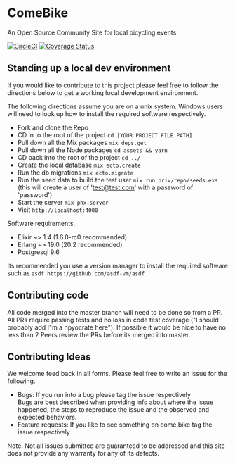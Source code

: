 # ComeBike

An Open Source Community Site for local bicycling events

[![CircleCI](https://circleci.com/gh/ComeBike/come.bike.svg?style=svg)](https://circleci.com/gh/ComeBike/come.bike) [![Coverage Status](https://coveralls.io/repos/github/ComeBike/come.bike/badge.svg?branch=master)](https://coveralls.io/github/ComeBike/come.bike?branch=master)     


## Standing up a local dev environment    

If you would like to contribute to this project please feel free to follow the directions below to get a working local development environment.    

The following directions assume you are on a unix system. Windows users will need to look up how to install the required software respectively.    

- Fork and clone the Repo
- CD in to the root of the project `cd [YOUR PROJECT FILE PATH]`
- Pull down all the Mix packages `mix deps.get`
- Pull down all the Node packages `cd assets && yarn`
- CD back into the root of the project `cd ../`
- Create the local database `mix ecto.create`
- Run the db migrations `mix ecto.migrate`
- Run the seed data to build the test user `mix run priv/repo/seeds.exs` (this will create a user of 'test@test.com' with a password of 'password')
- Start the server `mix phx.server`
- Visit `http://localhost:4000`    

Software requirements.    
- Elixir ~> 1.4 (1.6.0-rc0 recommended)
- Erlang ~> 19.0 (20.2 recommended)
- Postgresql 9.6


Its recommended you use a version manager to install the required software such as `asdf https://github.com/asdf-vm/asdf`

## Contributing code

All code merged into the master branch will need to be done so from a PR.
All PRs require passing tests and no loss in code test coverage ("I should probably add I"m a hpyocrate here"). 
If possible it would be nice to have no less than 2 Peers review the PRs before its merged into master.


## Contributing Ideas

We welcome feed back in all forms. Please feel free to write an issue for the following.
- Bugs: If you run into a bug please tag the issue respectively    
Bugs are best described when providing info about where the issue happened, the steps to reproduce the issue and the observed and expected behaviors.  
- Feature requests: If you like to see something on come.bike tag the issue respectively

Note: Not all issues submitted are guaranteed to be addressed and this site does not provide any warranty for any of its defects.
